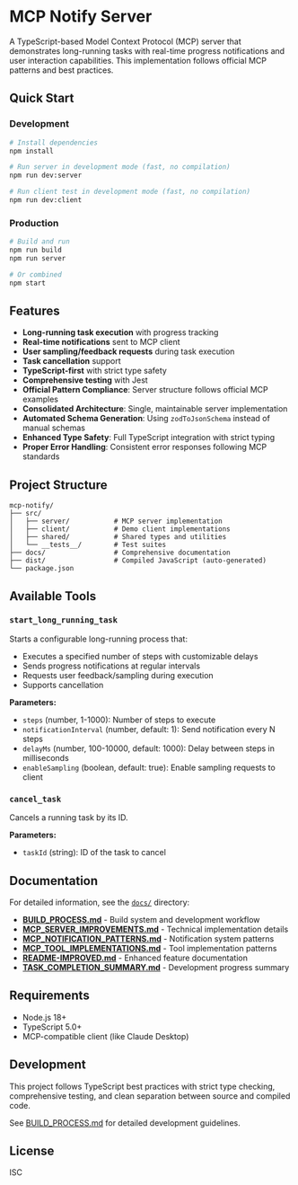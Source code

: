 # MCP Notify Server

A TypeScript-based Model Context Protocol (MCP) server that demonstrates long-running tasks with real-time progress notifications and user interaction capabilities. This implementation follows official MCP patterns and best practices.

## Quick Start

### Development
```bash
# Install dependencies
npm install

# Run server in development mode (fast, no compilation)
npm run dev:server

# Run client test in development mode (fast, no compilation)
npm run dev:client
```

### Production
```bash
# Build and run
npm run build
npm run server

# Or combined
npm start
```

## Features

- **Long-running task execution** with progress tracking
- **Real-time notifications** sent to MCP client
- **User sampling/feedback requests** during task execution
- **Task cancellation** support
- **TypeScript-first** with strict type safety
- **Comprehensive testing** with Jest
- **Official Pattern Compliance**: Server structure follows official MCP examples
- **Consolidated Architecture**: Single, maintainable server implementation  
- **Automated Schema Generation**: Using `zodToJsonSchema` instead of manual schemas
- **Enhanced Type Safety**: Full TypeScript integration with strict typing
- **Proper Error Handling**: Consistent error responses following MCP standards

## Project Structure

```
mcp-notify/
├── src/
│   ├── server/           # MCP server implementation
│   ├── client/           # Demo client implementations
│   ├── shared/           # Shared types and utilities
│   └── __tests__/        # Test suites
├── docs/                 # Comprehensive documentation
├── dist/                 # Compiled JavaScript (auto-generated)
└── package.json
```

## Available Tools

### `start_long_running_task`
Starts a configurable long-running process that:
- Executes a specified number of steps with customizable delays
- Sends progress notifications at regular intervals
- Requests user feedback/sampling during execution
- Supports cancellation

**Parameters:**
- `steps` (number, 1-1000): Number of steps to execute
- `notificationInterval` (number, default: 1): Send notification every N steps  
- `delayMs` (number, 100-10000, default: 1000): Delay between steps in milliseconds
- `enableSampling` (boolean, default: true): Enable sampling requests to client

### `cancel_task`
Cancels a running task by its ID.

**Parameters:**
- `taskId` (string): ID of the task to cancel

## Documentation

For detailed information, see the [`docs/`](./docs/) directory:

- **[BUILD_PROCESS.md](./docs/BUILD_PROCESS.md)** - Build system and development workflow
- **[MCP_SERVER_IMPROVEMENTS.md](./docs/MCP_SERVER_IMPROVEMENTS.md)** - Technical implementation details
- **[MCP_NOTIFICATION_PATTERNS.md](./docs/MCP_NOTIFICATION_PATTERNS.md)** - Notification system patterns
- **[MCP_TOOL_IMPLEMENTATIONS.md](./docs/MCP_TOOL_IMPLEMENTATIONS.md)** - Tool implementation patterns
- **[README-IMPROVED.md](./docs/README-IMPROVED.md)** - Enhanced feature documentation
- **[TASK_COMPLETION_SUMMARY.md](./docs/TASK_COMPLETION_SUMMARY.md)** - Development progress summary

## Requirements

- Node.js 18+ 
- TypeScript 5.0+
- MCP-compatible client (like Claude Desktop)

## Development

This project follows TypeScript best practices with strict type checking, comprehensive testing, and clean separation between source and compiled code.

See [BUILD_PROCESS.md](./docs/BUILD_PROCESS.md) for detailed development guidelines.

## License

ISC
